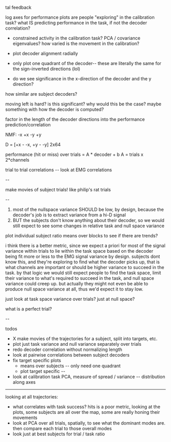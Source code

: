 tal feedback

log axes for performance plots
are people "exploring" in the calibration task?
what IS predicting performance in the task, if not the decoder correlation?
- constrained activity in the calibration task? PCA / covariance eigenvalues? how varied is the movement in the calibration?

- plot decoder alignment radially
- only plot one quadrant of the decoder-- these are literally the same for the sign-inverted directions (lol)
- do we see significance in the x-direction of the decoder and the y direction?

how similar are subject decoders?

moving left is hard? is this significant? why would this be the case? maybe something with how the decoder is computed?

factor in the length of the decoder directions into the performance prediction/correlation


NMF:
-x
+x
-y
+y

D = [+x - -x, +y - -y] 2x64

performance (hit or miss) over trials = A * decoder + b
A = trials x 2*channels

trial to trial correlations -- look at EMG correlations

-- 

make movies of subject trials! like philip's rat trials

-- 

1. most of the nullspace variance SHOULD be low, by design, because the decoder's job is to extract variance from a hi-D signal
2. BUT the subjects don't know anything about their decoder, so we would still expect to see some changes in relative task and null space variance

plot individual subject ratio means over blocks to see if there are trends?

i think there is a better metric, since we expect a priori for most of the signal variance within trials to lie within the task space based on the decoder being fit more or less to the EMG signal variance by design. subjects dont know this, and they're exploring to find what the decoder picks up, that is what channels are important or should be higher variance to succeed in the task. by that logic we would still expect people to find the task space, limit their variance to what's required to succeed in the task, and null space variance could creep up. but actually they might not even be able to produce null space variance at all, thus we'd expect it to stay low. 

just look at task space variance over trials? just at null space?

what is a perfect trial?

-- 

todos

- X make movies of the trajectories for a subject, split into targets, etc.
- plot just task variance and null variance separately over trials
- redo decoder correlation without normalizing length 
- look at pairwise correlations between subject decoders
- fix target specific plots
    - means over subjects -- only need one quadrant
    - plot target specific -- 
- look at calibration task PCA, measure of spread / variance -- distribution along axes

--- 

looking at all trajectories:

- what correlates with task success? hits is a poor metric, looking at the plots, some subjects are all over the map, some are really honing their movements
- look at PCA over all trials, spatially, to see what the dominant modes are. then compare each trial to those overall modes
- look just at best subjects for trial / task ratio